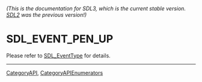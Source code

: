 ###### (This is the documentation for SDL3, which is the current stable version. [SDL2](https://wiki.libsdl.org/SDL2/) was the previous version!)
# SDL_EVENT_PEN_UP

Please refer to [SDL_EventType](SDL_EventType) for details.

----
[CategoryAPI](CategoryAPI), [CategoryAPIEnumerators](CategoryAPIEnumerators)

